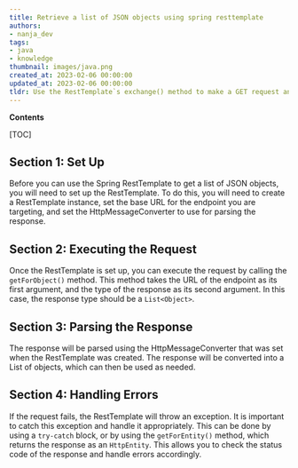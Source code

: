 ```yaml
---
title: Retrieve a list of JSON objects using spring resttemplate
authors:
- nanja_dev
tags:
- java
- knowledge
thumbnail: images/java.png
created_at: 2023-02-06 00:00:00
updated_at: 2023-02-06 00:00:00
tldr: Use the RestTemplate`s exchange() method to make a GET request and receive a list of JSON objects.
---
```


**Contents**

[TOC]

## Section 1: Set Up

Before you can use the Spring RestTemplate to get a list of JSON objects, you will need to set up the RestTemplate. To do this, you will need to create a RestTemplate instance, set the base URL for the endpoint you are targeting, and set the HttpMessageConverter to use for parsing the response.

## Section 2: Executing the Request

Once the RestTemplate is set up, you can execute the request by calling the `getForObject()` method. This method takes the URL of the endpoint as its first argument, and the type of the response as its second argument. In this case, the response type should be a `List<Object>`.

## Section 3: Parsing the Response

The response will be parsed using the HttpMessageConverter that was set when the RestTemplate was created. The response will be converted into a List of objects, which can then be used as needed.

## Section 4: Handling Errors

If the request fails, the RestTemplate will throw an exception. It is important to catch this exception and handle it appropriately. This can be done by using a `try-catch` block, or by using the `getForEntity()` method, which returns the response as an `HttpEntity`. This allows you to check the status code of the response and handle errors accordingly.
